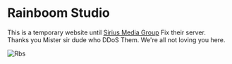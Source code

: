 # Rainboom Studio
This is a temporary website until [Sirius Media Group](http://SiriusMediaGroup.com) Fix their server.  
Thanks you Mister sir dude who DDoS Them. We're all not loving you here.  
  
  ![Rbs](https://cdn.asthriona.com/rbshq500x93.png)